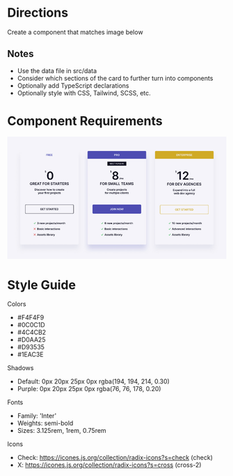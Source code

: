 # Directions

Create a component that matches image below

## Notes

- Use the data file in src/data
- Consider which sections of the card to further turn into components
- Optionally add TypeScript declarations
- Optionally style with CSS, Tailwind, SCSS, etc.

# Component Requirements

!["pricing card"](pricing-cards.jpg)

# Style Guide

Colors

- #F4F4F9
- #0C0C1D
- #4C4CB2
- #D0AA25
- #D93535
- #1EAC3E

Shadows

- Default: 0px 20px 25px 0px rgba(194, 194, 214, 0.30)
- Purple: 0px 20px 25px 0px rgba(76, 76, 178, 0.20)

Fonts

- Family: 'Inter'
- Weights: semi-bold
- Sizes: 3.125rem, 1rem, 0.75rem

Icons
- Check: https://icones.js.org/collection/radix-icons?s=check  (check)
- X: https://icones.js.org/collection/radix-icons?s=cross (cross-2)